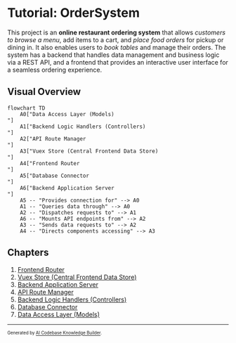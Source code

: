 # Tutorial: OrderSystem

This project is an **online restaurant ordering system** that allows *customers to browse a menu*, add items to a cart, and *place food orders* for pickup or dining in. It also enables users to *book tables* and manage their orders. The system has a backend that handles data management and business logic via a REST API, and a frontend that provides an interactive user interface for a seamless ordering experience.


## Visual Overview

```mermaid
flowchart TD
    A0["Data Access Layer (Models)
"]
    A1["Backend Logic Handlers (Controllers)
"]
    A2["API Route Manager
"]
    A3["Vuex Store (Central Frontend Data Store)
"]
    A4["Frontend Router
"]
    A5["Database Connector
"]
    A6["Backend Application Server
"]
    A5 -- "Provides connection for" --> A0
    A1 -- "Queries data through" --> A0
    A2 -- "Dispatches requests to" --> A1
    A6 -- "Mounts API endpoints from" --> A2
    A3 -- "Sends data requests to" --> A2
    A4 -- "Directs components accessing" --> A3
```

## Chapters

1. [Frontend Router
](01_frontend_router_.md)
2. [Vuex Store (Central Frontend Data Store)
](02_vuex_store__central_frontend_data_store__.md)
3. [Backend Application Server
](03_backend_application_server_.md)
4. [API Route Manager
](04_api_route_manager_.md)
5. [Backend Logic Handlers (Controllers)
](05_backend_logic_handlers__controllers__.md)
6. [Database Connector
](06_database_connector_.md)
7. [Data Access Layer (Models)
](07_data_access_layer__models__.md)

---

<sub><sup>Generated by [AI Codebase Knowledge Builder](https://github.com/The-Pocket/Tutorial-Codebase-Knowledge).</sup></sub>
